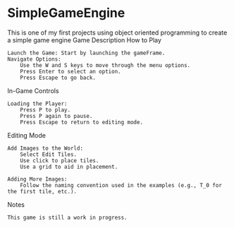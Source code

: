 # SimpleGameEngine
This is one of my first projects using object oriented programming to create a simple game engine
Game Description
How to Play

    Launch the Game: Start by launching the gameFrame.
    Navigate Options:
        Use the W and S keys to move through the menu options.
        Press Enter to select an option.
        Press Escape to go back.

In-Game Controls

    Loading the Player:
        Press P to play.
        Press P again to pause.
        Press Escape to return to editing mode.

Editing Mode

    Add Images to the World:
        Select Edit Tiles.
        Use click to place tiles.
        Use a grid to aid in placement.

    Adding More Images:
        Follow the naming convention used in the examples (e.g., T_0 for the first tile, etc.).

Notes

    This game is still a work in progress.
